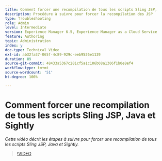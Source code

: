 ```yaml
---
title: Comment forcer une recompilation de tous les scripts Sling JSP, Java et Sightly
description: Procédure à suivre pour forcer la recompilation des JSP
type: Troubleshooting
role: Admin
level: Intermediate
version: Experience Manager 6.5, Experience Manager as a Cloud Service
feature: Authoring
topic: Administration
index: y
doc-type: Technical Video
exl-id: ab32fa37-065f-4c89-929c-eeb9526e1139
duration: 89
source-git-commit: 48433a5367c281cf5a1c106b08a1306f1b0e8ef4
workflow-type: tm+mt
source-wordcount: '51'
ht-degree: 100%

---
```


# Comment forcer une recompilation de tous les scripts Sling JSP, Java et Sightly

*Cette vidéo décrit les étapes à suivre pour forcer une recompilation de tous les scripts Sling JSP, Java et Sightly.*

>[!VIDEO](https://video.tv.adobe.com/v/3418258?quality=12&learn=on&captions=fre_fr)
